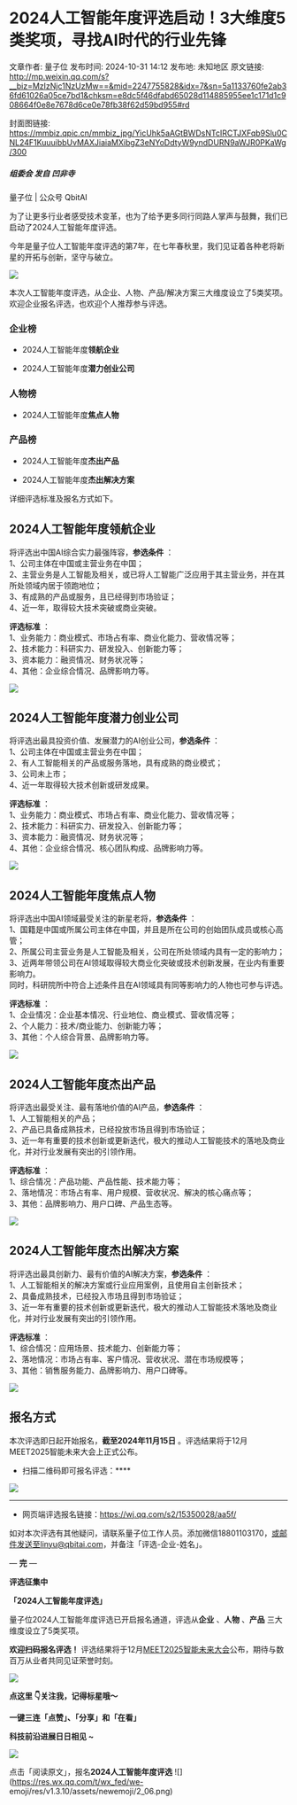 # 2024人工智能年度评选启动！3大维度5类奖项，寻找AI时代的行业先锋

文章作者: 量子位
发布时间: 2024-10-31 14:12
发布地: 未知地区
原文链接: http://mp.weixin.qq.com/s?__biz=MzIzNjc1NzUzMw==&mid=2247755828&idx=7&sn=5a1133760fe2ab36fd61026a05ce7bd1&chksm=e8dc5f46dfabd65028d114885955ee1c171d1c908664f0e8e7678d6ce0e78fb38f62d59bd955#rd

封面图链接: https://mmbiz.qpic.cn/mmbiz_jpg/YicUhk5aAGtBWDsNTcIRCTJXFqb9Slu0CNL24F1KuuuibbUvMAXJiaiaMXibgZ3eNYoDdtyW9yndDURN9aWJR0PKaWg/300

##### 组委会 发自 凹非寺  
量子位 | 公众号 QbitAI

为了让更多行业者感受技术变革，也为了给予更多同行同路人掌声与鼓舞，我们已启动了2024人工智能年度评选。

今年是量子位人工智能年度评选的第7年，在七年春秋里，我们见证着各种老将新星的开拓与创新，坚守与破立。

![](https://mmbiz.qpic.cn/mmbiz_png/YicUhk5aAGtAOVibXbw5eUnvqbCic6T1OKt1Vjl8U3Vrmm7ebwmFojTrlib3yQGeewREhGl5FII94IKHayFTDnV3tA/640?wx_fmt=png&from=appmsg)

本次人工智能年度评选，从企业、人物、产品/解决方案三大维度设立了5类奖项。欢迎企业报名评选，也欢迎个人推荐参与评选。

### 企业榜

  * 2024人工智能年度**领航企业**

  * 2024人工智能年度**潜力创业公司**

### 人物榜

  * 2024人工智能年度**焦点人物**

### 产品榜

  * 2024人工智能年度**杰出产品**

  * 2024人工智能年度**杰出解决方案**

详细评选标准及报名方式如下。

## 2024人工智能年度领航企业

将评选出中国AI综合实力最强阵容，**参选条件** ：  
1、公司主体在中国或主营业务在中国；  
2、主营业务是人工智能及相关，或已将人工智能广泛应用于其主营业务，并在其所处领域内居于领跑地位；  
3、有成熟的产品或服务，且已经得到市场验证；  
4、近一年，取得较大技术突破或商业突破。

**评选标准** ：  
1、业务能力：商业模式、市场占有率、商业化能力、营收情况等；  
2、技术能力：科研实力、研发投入、创新能力等；  
3、资本能力：融资情况、财务状况等；  
4、其他：企业综合情况、品牌影响力等。

![](https://mmbiz.qpic.cn/mmbiz_png/YicUhk5aAGtDfN365G5W4jOorsPW93ogU4Ev6ulmiaKFh4RfyoCntPefIFtaHpkY7e1NG78nfRHjq47Xf5fPZ6pw/640?wx_fmt=png&from=appmsg)

## 2024人工智能年度潜力创业公司

将评选出最具投资价值、发展潜力的AI创业公司，**参选条件** ：  
1、公司主体在中国或主营业务在中国；  
2、有人工智能相关的产品或服务落地，具有成熟的商业模式；  
3、公司未上市；  
4、近一年取得较大技术创新或研发成果。

**评选标准** ：  
1、业务能力：商业模式、市场占有率、商业化能力、营收情况等；  
2、技术能力：科研实力、研发投入、创新能力等；  
3、资本能力：融资情况、财务状况等；  
4、其他：企业综合情况、核心团队构成、品牌影响力等。

![](https://mmbiz.qpic.cn/mmbiz_png/YicUhk5aAGtDfN365G5W4jOorsPW93ogUleDSRqLaLZdfN6UJ63gGovmLOp6dia0xbvVVm2nrrhq4c4aIibsYBUbQ/640?wx_fmt=png&from=appmsg)

## 2024人工智能年度焦点人物

将评选出中国AI领域最受关注的新星老将，**参选条件** ：  
1、国籍是中国或所属公司主体在中国，并且是所在公司的创始团队成员或核心高管；  
2、所属公司主营业务是人工智能及相关，公司在所处领域内具有一定的影响力；  
3、近两年带领公司在AI领域取得较大商业化突破或技术创新发展，在业内有重要影响力。  
同时，科研院所中符合上述条件且在AI领域具有同等影响力的人物也可参与评选。

**评选标准** ：  
1、企业情况：企业基本情况、行业地位、商业模式、营收情况等；  
2、个人能力：技术/商业能力、创新能力等；  
3、其他：个人综合背景、品牌影响力等。

![](https://mmbiz.qpic.cn/mmbiz_png/YicUhk5aAGtDfN365G5W4jOorsPW93ogU5DCQ4dYnvDqdRMR8C7DVEDJ8CZxJEmS5twJ9w5cfMBAbb3dyOGntIw/640?wx_fmt=png&from=appmsg)

## 2024人工智能年度杰出产品

将评选出最受关注、最有落地价值的AI产品，**参选条件** ：  
1、人工智能相关的产品；  
2、产品已具备成熟技术，已经投放市场且得到市场验证；  
3、近一年有重要的技术创新或更新迭代，极大的推动人工智能技术的落地及商业化，并对行业发展有突出的引领作用。

**评选标准** ：  
1、综合情况：产品功能、产品性能、技术能力等；  
2、落地情况：市场占有率、用户规模、营收状况、解决的核心痛点等；  
3、其他：品牌影响力、用户口碑、产品生态等。

![](https://mmbiz.qpic.cn/mmbiz_png/YicUhk5aAGtDfN365G5W4jOorsPW93ogUyicq1uoQTM3wHj6DmNYvz1NSlqicicKSJlh9YkYdV95aibbJ8iaDlFJmsbQ/640?wx_fmt=png&from=appmsg)

## 2024人工智能年度杰出解决方案

将评选出最具创新力、最有价值的AI解决方案，**参选条件** ：  
1、人工智能相关的解决方案或行业应用案例，且使用自主创新技术；  
2、具备成熟技术，已经投入市场且得到市场验证；  
3、近一年有重要的技术创新或更新迭代，极大的推动人工智能技术落地及商业化，并对行业发展有突出的引领作用。

**评选标准** ：  
1、综合情况：应用场景、技术能力、创新能力等；  
2、落地情况：市场占有率、客户情况、营收状况、潜在市场规模等；  
3、其他：销售服务能力、品牌影响力、用户口碑等。

![](https://mmbiz.qpic.cn/mmbiz_png/YicUhk5aAGtDfN365G5W4jOorsPW93ogUbTx1zzdsj5dzakB0aGUw9o9EicENgGgeSEic73hsOqm7qBozySzq8Vmw/640?wx_fmt=png&from=appmsg)

## 报名方式

本次评选即日起开始报名，**截至2024年11月15日** 。评选结果将于12月MEET2025智能未来大会上正式公布。

  * 扫描二维码即可报名评选：****

![](https://mmbiz.qpic.cn/mmbiz_png/YicUhk5aAGtDYicjZLciaE0CiaF6b8BCk1tvd2Tw3ZxRVp1JiaxSUOu5t6ktZl9h3XZnx30iaiaU9GktMfCp8MicO4CfAA/640?wx_fmt=png&from=appmsg)

********

  * 网页端评选报名链接：https://wj.qq.com/s2/15350028/aa5f/

如对本次评选有其他疑问，请联系量子位工作人员。添加微信18801103170，或邮件发送至linyu@qbitai.com，并备注「评选-企业-姓名」。

— **完** —

**评选征集中**

**「2024人工智能年度评选」**

量子位2024人工智能年度评选已开启报名通道，评选从**企业** 、**人物** 、**产品** 三大维度设立了5类奖项。

**欢迎扫码报名评选！**
评选结果将于12月[MEET2025智能未来大会](http://mp.weixin.qq.com/s?__biz=MzIzNjc1NzUzMw==&mid=2247749708&idx=1&sn=0e6ac7c30e9cbc392d126127ffc5e2fc&chksm=e8dfa73edfa82e28c84ec0e4eeaabbae6634626284f0b830e5fa097dc98e9acb04e7ad060608&scene=21#wechat_redirect)公布，期待与数百万从业者共同见证荣誉时刻。

![](https://mmbiz.qpic.cn/mmbiz_png/YicUhk5aAGtAOVibXbw5eUnvqbCic6T1OKtFJzFhIdiauXic5xgYVG2LogYPX94d9GO5yiaQKicPFPUwgM30w350XNfIQ/640?wx_fmt=png&from=appmsg)

**点这里 👇关注我，记得标星哦～**

**一键三连「点赞」、「分享」和「在看」**

**科技前沿进展日日相见 ~**

![](https://mmbiz.qpic.cn/mmbiz_svg/g9RQicMD01M0tYoRQT2cMQRmPS5ZDyrrfzeksiay90KaDzlGBH61icqHxmgFKfvfXtVuwTHV740CDLAaXU1LIfZyoJEpYKcRIiaE/640?wx_fmt=svg)

点击「阅读原文」，报名**2024人工智能年度评选** ![](https://res.wx.qq.com/t/wx_fed/we-
emoji/res/v1.3.10/assets/newemoji/2_06.png)

